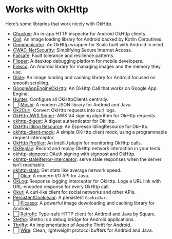 Works with OkHttp
=================

Here’s some libraries that work nicely with OkHttp.

 * [Chucker](https://github.com/ChuckerTeam/chucker): An in-app HTTP inspector for Android OkHttp clients.
 * [Coil](https://github.com/coil-kt/coil): An image loading library for Android backed by Kotlin Coroutines.
 * [Communicator](https://github.com/Taig/Communicator): An OkHttp wrapper for Scala built with Android in mind.
 * [CWAC-NetSecurity](https://github.com/commonsguy/cwac-netsecurity): Simplifying Secure Internet Access.
 * [Failsafe](https://failsafe.dev/okhttp/): Fault tolerance and resilience patterns. 
 * [Flipper](https://fbflipper.com/): A desktop debugging platform for mobile developers.
 * [Fresco](https://github.com/facebook/fresco): An Android library for managing images and the memory they use.
 * [Glide](https://github.com/bumptech/glide): An image loading and caching library for Android focused on smooth scrolling.
 * [GoogleAppEngineOkHttp](https://github.com/apkelly/GoogleAppEngineOkHttp): An OkHttp Call that works on Google App Engine.
 * [Hunter](https://github.com/Leaking/Hunter): Configure all OkHttpClients centrally.
 * ⬜️ [Moshi](https://github.com/square/moshi): A modern JSON library for Android and Java.
 * [Ok2Curl](https://github.com/mrmike/Ok2Curl): Convert OkHttp requests into curl logs.
 * [OkHttp AWS Signer](https://github.com/babbel/okhttp-aws-signer): AWS V4 signing algorithm for OkHttp requests
 * [okhttp-digest](https://github.com/rburgst/okhttp-digest): A digest authenticator for OkHttp.
 * [OkHttp Idling Resource](https://github.com/JakeWharton/okhttp-idling-resource): An Espresso IdlingResource for OkHttp.
 * [okhttp-client-mock](https://github.com/gmazzo/okhttp-client-mock): A simple OKHttp client mock, using a programmable request interceptor.
 * [OkHttp Profiler](https://plugins.jetbrains.com/plugin/11249-okhttp-profiler): An IntelliJ plugin for monitoring OkHttp calls.
 * [OkReplay](https://github.com/airbnb/okreplay): Record and replay OkHttp network interaction in your tests.
 * [okhttp-signpost](https://github.com/pakerfeldt/okhttp-signpost): OAuth signing with signpost and OkHttp.
 * [okhttp-staleiferror-interceptor](https://github.com/PeelTechnologies/okhttp-staleiferror-interceptor/): serve stale responses when the server isn’t reachable.
 * [okhttp-stats](https://github.com/flipkart-incubator/okhttp-stats): Get stats like average network speed.
 * ⬜️ [Okio](https://github.com/square/okio/): A modern I/O API for Java.
 * [OkLog](https://github.com/simonpercic/OkLog): Response logging interceptor for OkHttp. Logs a URL link with URL-encoded response for every OkHttp call.
 * [Okurl](https://github.com/yschimke/okurl/wiki) A curl-like client for social networks and other APIs.
 * [PersistentCookieJar](https://github.com/franmontiel/PersistentCookieJar): A persistent `CookieJar`.
 * ⬜️ [Picasso](https://github.com/square/picasso): A powerful image downloading and caching library for Android.
 * ⬜️ [Retrofit](https://github.com/square/retrofit): Type-safe HTTP client for Android and Java by Square.
 * [Stetho](https://github.com/facebook/stetho): Stetho is a debug bridge for Android applications.
 * [Thrifty](https://github.com/Microsoft/thrifty): An implementation of Apache Thrift for Android.
 * ⬜️ [Wire](https://github.com/square/wire): Clean, lightweight protocol buffers for Android and Java.
